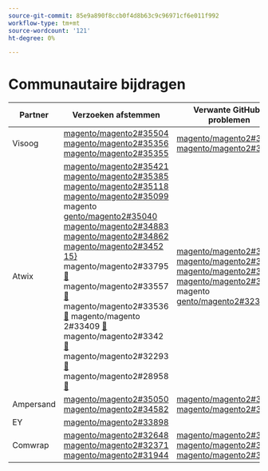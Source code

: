 ```yaml
---
source-git-commit: 85e9a890f8ccb0f4d8b63c9c96971cf6e011f992
workflow-type: tm+mt
source-wordcount: '121'
ht-degree: 0%

---
```

# Communautaire bijdragen

| Partner | Verzoeken afstemmen | Verwante GitHub-problemen |
| ------- | ------- | ------- |
| Visoog | [ magento/magento2#35504 ](https://github.com/magento/magento2/pull/35504) [ magento/magento2#35356 ](https://github.com/magento/magento2/pull/35356) [ magento/magento2#35355 ](https://github.com/magento/magento2/pull/35355) | [ magento/magento2#35505 ](https://github.com/magento/magento2/issues/35505) [ magento/magento2#35587 ](https://github.com/magento/magento2/issues/35587) |
| Atwix | [ magento/magento2#35421 ](https://github.com/magento/magento2/pull/35421) [ magento/magento2#35385 ](https://github.com/magento/magento2/pull/35385) [ magento/magento2#35118 ](https://github.com/magento/magento2/pull/35118) [ magento/magento2#35099 ](https://github.com/magento/magento2/pull/35099) magento [ gento/magento2#35040 ](https://github.com/magento/magento2/pull/35040) [ magento/magento2#34883 ](https://github.com/magento/magento2/pull/34883) [ magento/magento2#34862 ](https://github.com/magento/magento2/pull/34862) [ magento/magento2#3452 15&rbrace; ](https://github.com/magento/magento2/pull/34552) magento/magento2#33795 [&#128279;](https://github.com/magento/magento2/pull/33795) magento/magento2#33557 [&#128279;](https://github.com/magento/magento2/pull/33557) magento/magento2#33536 [&#128279;](https://github.com/magento/magento2/pull/33536) magento/magento 2#33409 [&#128279;](https://github.com/magento/magento2/pull/33409) magento/magento2#3342 [&#128279;](https://github.com/magento/magento2/pull/33342) magento/magento2#32293 [&#128279;](https://github.com/magento/magento2/pull/32293) magento/magento2#28958 [&#128279;](https://github.com/magento/magento2/pull/28958) | [ magento/magento2#35386 ](https://github.com/magento/magento2/issues/35386) [ magento/magento2#34631 ](https://github.com/magento/magento2/issues/34631) [ magento/magento2#33692 ](https://github.com/magento/magento2/issues/33692) [ magento/magento2#3344 ](https://github.com/magento/magento2/issues/33344) magento [ gento/magento2#32378 ](https://github.com/magento/magento2/issues/32378) |
| Ampersand | [ magento/magento2#35050 ](https://github.com/magento/magento2/pull/35050) [ magento/magento2#34582 ](https://github.com/magento/magento2/pull/34582) | [ magento/magento2#35180 ](https://github.com/magento/magento2/issues/35180) [ magento/magento2#34988 ](https://github.com/magento/magento2/issues/34988) |
| EY | [ magento/magento2#33898 ](https://github.com/magento/magento2/pull/33898) |  |
| Comwrap | [ magento/magento2#32648 ](https://github.com/magento/magento2/pull/32648) [ magento/magento2#32371 ](https://github.com/magento/magento2/pull/32371) [ magento/magento2#31944 ](https://github.com/magento/magento2/pull/31944) | [ magento/magento2#32649 ](https://github.com/magento/magento2/issues/32649) [ magento/magento2#33767 ](https://github.com/magento/magento2/issues/33767) [ magento/magento2#31947 ](https://github.com/magento/magento2/issues/31947) |